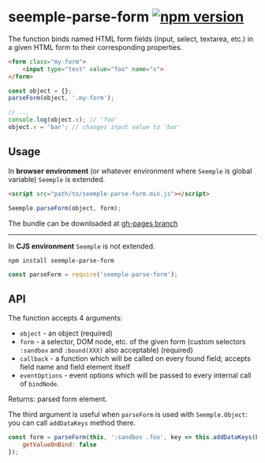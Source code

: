# seemple-parse-form [![npm version](https://badge.fury.io/js/seemple-parse-form.svg)](https://badge.fury.io/js/seemple-parse-form)

The function binds named HTML form fields (input, select, textarea, etc.) in a given HTML form to their corresponding properties.

```html
<form class="my-form">
    <input type="text" value="foo" name="x">
</form>
```

```js
const object = {};
parseForm(object, '.my-form');

// ...
console.log(object.x); // 'foo'
object.x = 'bar'; // changes input value to 'bar'
```

## Usage

In **browser environment** (or whatever environment where ``Seemple`` is global variable)  ``Seemple`` is extended.
```html
<script src="path/to/seemple-parse-form.min.js"></script>
```

```js
Seemple.parseForm(object, form);
```

The bundle can be downloaded at [gh-pages branch](https://github.com/finom/seemple/tree/gh-pages)

-------------

In **CJS environment** ``Seemple`` is not extended.

```
npm install seemple-parse-form
```

```js
const parseForm = require('seemple-parse-form');
```


## API

The function accepts 4 arguments:
- ``object`` - an object (required)
- ``form`` - a selector, DOM node, etc. of the given form (custom selectors ``:sandbox`` and ``:bound(XXX)`` also acceptable) (required)
- ``callback`` - a function which will be called on every found field; accepts field name and field element itself
- ``eventOptions`` - event options which will be passed to every internal call of ``bindNode``.

Returns: parsed form element.


The third argument is useful when ``parseForm`` is used with ``Seemple.Object``: you can call ``addDataKeys`` method there.
```js
const form = parseForm(this, ':sandbox .foo', key => this.addDataKeys(key), {
    getValueOnBind: false
});
```

